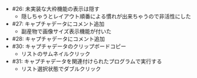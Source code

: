 * #26: 未実装な大枠機能の表示は隠す
    * 隠しちゃうとレイアウト順番による慣れが出来ちゃうので非活性にした
* #27:  キャプチャデータにコメント追加
    * 副産物で画像サイズ表示機能が付いた
* #28:  キャプチャデータにコメント追加
* #30: キャプチャデータのクリップボードコピー
    * リストのサムネイルクリック
* #31: キャプチャデータを関連付けられたプログラムで実行する 
    * リスト選択状態でダブルクリック
